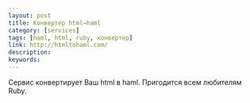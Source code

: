 ```yaml
---
layout: post
title: Конвертер html→haml
category: [services]
tags: [haml, html, ruby, конвертер]
link: http://htmltohaml.com/
description:
keywords:
---
```


<p>Сервис конвертирует Ваш html в haml. Пригодится всем любителям Ruby.</p>
